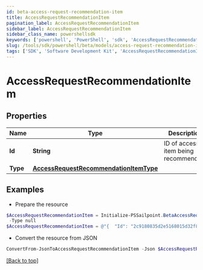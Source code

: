 ```yaml
---
id: beta-access-request-recommendation-item
title: AccessRequestRecommendationItem
pagination_label: AccessRequestRecommendationItem
sidebar_label: AccessRequestRecommendationItem
sidebar_class_name: powershellsdk
keywords: ['powershell', 'PowerShell', 'sdk', 'AccessRequestRecommendationItem', 'BetaAccessRequestRecommendationItem'] 
slug: /tools/sdk/powershell/beta/models/access-request-recommendation-item
tags: ['SDK', 'Software Development Kit', 'AccessRequestRecommendationItem', 'BetaAccessRequestRecommendationItem']
---
```



# AccessRequestRecommendationItem

## Properties

Name | Type | Description | Notes
------------ | ------------- | ------------- | -------------
**Id** | **String** | ID of access item being recommended. | [optional] 
**Type** | [**AccessRequestRecommendationItemType**](access-request-recommendation-item-type) |  | [optional] 

## Examples

- Prepare the resource
```powershell
$AccessRequestRecommendationItem = Initialize-PSSailpoint.BetaAccessRequestRecommendationItem  -Id 2c9180835d2e5168015d32f890ca1581 `
 -Type null
$AccessRequestRecommendationItem = @"{  "Id": "2c9180835d2e5168015d32f890ca1581", "Type": "null "}"@
```

- Convert the resource from JSON
```powershell
ConvertFrom-JsonToAccessRequestRecommendationItem -Json $AccessRequestRecommendationItem
```


[[Back to top]](#) 

